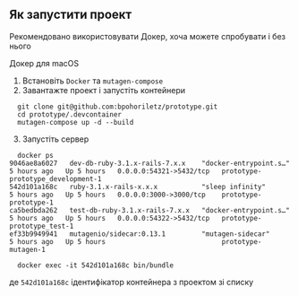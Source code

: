 ## Як запустити проект

Рекомендовано використовувати Докер, хоча можете спробувати і без нього

Докер для macOS

1. Встановіть `Docker` та `mutagen-compose`
2. Завантажте проект і запустіть контейнери
```shell
  git clone git@github.com:bpohoriletz/prototype.git
  cd prototype/.devcontainer
  mutagen-compose up -d --build
```
3. Запустіть сервер
```shell
  docker ps
9046ae8a6027   dev-db-ruby-3.1.x-rails-7.x.x    "docker-entrypoint.s…" 5 hours ago   Up 5 hours   0.0.0.0:54321->5432/tcp   prototype-prototype_development-1
542d101a168c   ruby-3.1.x-rails-x.x.x           "sleep infinity"       5 hours ago   Up 5 hours   0.0.0.0:3000->3000/tcp    prototype-prototype-1
ca5bedbda262   test-db-ruby-3.1.x-rails-7.x.x   "docker-entrypoint.s…" 5 hours ago   Up 5 hours   0.0.0.0:54322->5432/tcp   prototype-prototype_test-1
ef33b9949941   mutagenio/sidecar:0.13.1         "mutagen-sidecar"      5 hours ago   Up 5 hours                             prototype-mutagen-1

  docker exec -it 542d101a168c bin/bundle
```
де `542d101a168c` ідентифікатор контейнера з проектом зі списку
